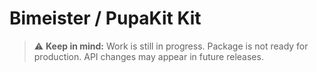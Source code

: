 # Bimeister / PupaKit Kit

> ⚠️ **Keep in mind:** Work is still in progress. Package is not ready for production. API changes may appear in future
> releases.
